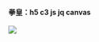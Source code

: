 #### 拳皇：h5 c3 js jq canvas


![](https://cdn.acwing.com/media/article/image/2022/04/20/1_a2b760b9c0-微信截图_20220420162643.png)
